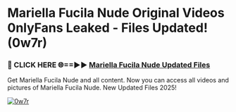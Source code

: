 # Mariella Fucila Nude Original Videos 0nlyFans Leaked - Files Updated! (0w7r)

<h3>🔴 CLICK HERE 🌐==►► <a href="https://tinyurl.com/yc6ubb5a" rel="nofollow">Mariella Fucila Nude Updated Files</a></h3>

Get Mariella Fucila Nude and all content. Now you can access all videos and pictures of Mariella Fucila Nude. New Updated Files 2025!

[![0w7r](https://i.imgur.com/7eu0CRL.gif)](https://tinyurl.com/yc6ubb5a)
